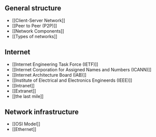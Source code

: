 ## General structure
- [[Client-Server Network]]
- [[Peer to Peer (P2P)]]
- [[Network Components]] 
- [[Types of networks]]

## Internet
- [[Internet Engineering Task Force (IETF)]]
- [[Internet Corporation for Assigned Names and Numbers (ICANN)]]
- [[Internet Architecture Board (IAB)]]
- [[Institute of Electrical and Electronics Engineerds (IEEE)]]
- [[Intranet]]
- [[Extranet]]
- [[the last mile]] 

## Network infrastructure
- [[OSI Model]]
- [[Ethernet]]